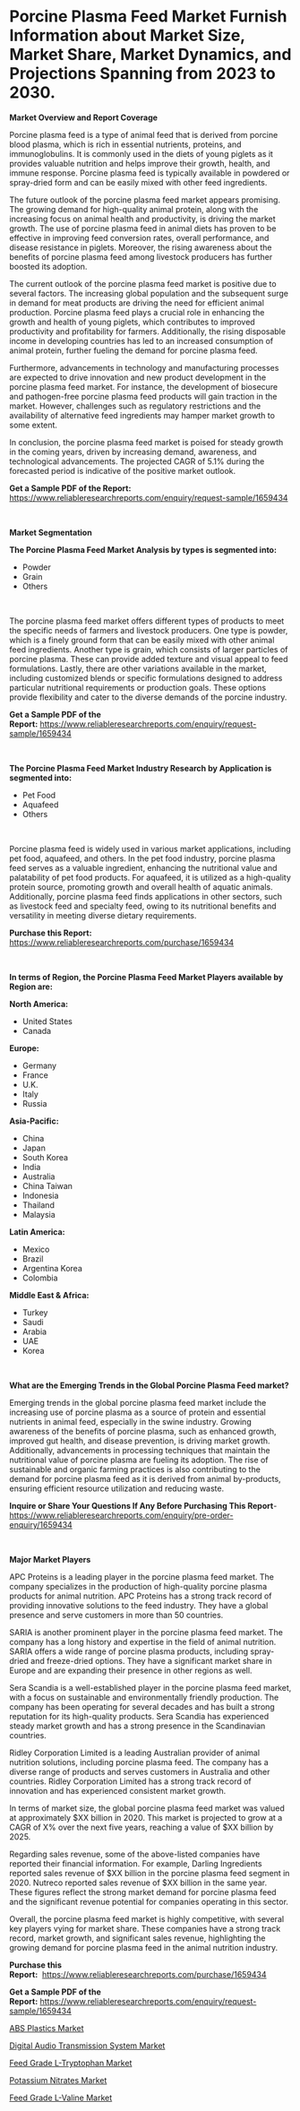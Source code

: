 <p><h1>Porcine Plasma Feed Market Furnish Information about Market Size, Market Share, Market Dynamics, and Projections Spanning from 2023 to 2030.</h1></p><p><strong>Market Overview and Report Coverage</strong></p>
<p><p>Porcine plasma feed is a type of animal feed that is derived from porcine blood plasma, which is rich in essential nutrients, proteins, and immunoglobulins. It is commonly used in the diets of young piglets as it provides valuable nutrition and helps improve their growth, health, and immune response. Porcine plasma feed is typically available in powdered or spray-dried form and can be easily mixed with other feed ingredients.</p><p>The future outlook of the porcine plasma feed market appears promising. The growing demand for high-quality animal protein, along with the increasing focus on animal health and productivity, is driving the market growth. The use of porcine plasma feed in animal diets has proven to be effective in improving feed conversion rates, overall performance, and disease resistance in piglets. Moreover, the rising awareness about the benefits of porcine plasma feed among livestock producers has further boosted its adoption.</p><p>The current outlook of the porcine plasma feed market is positive due to several factors. The increasing global population and the subsequent surge in demand for meat products are driving the need for efficient animal production. Porcine plasma feed plays a crucial role in enhancing the growth and health of young piglets, which contributes to improved productivity and profitability for farmers. Additionally, the rising disposable income in developing countries has led to an increased consumption of animal protein, further fueling the demand for porcine plasma feed.</p><p>Furthermore, advancements in technology and manufacturing processes are expected to drive innovation and new product development in the porcine plasma feed market. For instance, the development of biosecure and pathogen-free porcine plasma feed products will gain traction in the market. However, challenges such as regulatory restrictions and the availability of alternative feed ingredients may hamper market growth to some extent.</p><p>In conclusion, the porcine plasma feed market is poised for steady growth in the coming years, driven by increasing demand, awareness, and technological advancements. The projected CAGR of 5.1% during the forecasted period is indicative of the positive market outlook.</p></p>
<p><strong>Get a Sample PDF of the Report:</strong> <a href="https://www.reliableresearchreports.com/enquiry/request-sample/1659434">https://www.reliableresearchreports.com/enquiry/request-sample/1659434</a></p>
<p>&nbsp;</p>
<p><strong>Market Segmentation</strong></p>
<p><strong>The Porcine Plasma Feed Market Analysis by types is segmented into:</strong></p>
<p><ul><li>Powder</li><li>Grain</li><li>Others</li></ul></p>
<p>&nbsp;</p>
<p><p>The porcine plasma feed market offers different types of products to meet the specific needs of farmers and livestock producers. One type is powder, which is a finely ground form that can be easily mixed with other animal feed ingredients. Another type is grain, which consists of larger particles of porcine plasma. These can provide added texture and visual appeal to feed formulations. Lastly, there are other variations available in the market, including customized blends or specific formulations designed to address particular nutritional requirements or production goals. These options provide flexibility and cater to the diverse demands of the porcine industry.</p></p>
<p><strong>Get a Sample PDF of the Report:</strong>&nbsp;<a href="https://www.reliableresearchreports.com/enquiry/request-sample/1659434">https://www.reliableresearchreports.com/enquiry/request-sample/1659434</a></p>
<p>&nbsp;</p>
<p><strong>The Porcine Plasma Feed Market Industry Research by Application is segmented into:</strong></p>
<p><ul><li>Pet Food</li><li>Aquafeed</li><li>Others</li></ul></p>
<p>&nbsp;</p>
<p><p>Porcine plasma feed is widely used in various market applications, including pet food, aquafeed, and others. In the pet food industry, porcine plasma feed serves as a valuable ingredient, enhancing the nutritional value and palatability of pet food products. For aquafeed, it is utilized as a high-quality protein source, promoting growth and overall health of aquatic animals. Additionally, porcine plasma feed finds applications in other sectors, such as livestock feed and specialty feed, owing to its nutritional benefits and versatility in meeting diverse dietary requirements.</p></p>
<p><strong>Purchase this Report:</strong>&nbsp; <a href="https://www.reliableresearchreports.com/purchase/1659434">https://www.reliableresearchreports.com/purchase/1659434</a></p>
<p>&nbsp;</p>
<p><strong>In terms of Region, the Porcine Plasma Feed Market Players available by Region are:</strong></p>
<p>
    <p> <strong> North America: </strong>
        <ul>
            <li>United States</li>
            <li>Canada</li>
        </ul>
        </p> 
    <p> <strong> Europe: </strong>
        <ul>
            <li>Germany</li>
            <li>France</li>
            <li>U.K.</li>
            <li>Italy</li>
            <li>Russia</li>
        </ul>
        </p> 
    <p> <strong> Asia-Pacific: </strong>
        <ul>
            <li>China</li>
            <li>Japan</li>
            <li>South Korea</li>
            <li>India</li>
            <li>Australia</li>
            <li>China Taiwan</li>
            <li>Indonesia</li>
            <li>Thailand</li>
            <li>Malaysia</li>
        </ul>
        </p> 
    <p> <strong> Latin America: </strong>
        <ul>
            <li>Mexico</li>
            <li>Brazil</li>
            <li>Argentina Korea</li>
            <li>Colombia</li>
        </ul>
        </p> 
    <p> <strong> Middle East & Africa: </strong>
        <ul>
            <li>Turkey</li>
            <li>Saudi</li>
            <li>Arabia</li>
            <li>UAE</li>
            <li>Korea</li>
        </ul>
    </p>
    </p>
<p>&nbsp;</p>
<p><strong>What are the Emerging Trends in the Global Porcine Plasma Feed market?</strong></p>
<p><p>Emerging trends in the global porcine plasma feed market include the increasing use of porcine plasma as a source of protein and essential nutrients in animal feed, especially in the swine industry. Growing awareness of the benefits of porcine plasma, such as enhanced growth, improved gut health, and disease prevention, is driving market growth. Additionally, advancements in processing techniques that maintain the nutritional value of porcine plasma are fueling its adoption. The rise of sustainable and organic farming practices is also contributing to the demand for porcine plasma feed as it is derived from animal by-products, ensuring efficient resource utilization and reducing waste.</p></p>
<p><strong>Inquire or Share Your Questions If Any Before Purchasing This Report</strong>- <a href="https://www.reliableresearchreports.com/enquiry/pre-order-enquiry/1659434">https://www.reliableresearchreports.com/enquiry/pre-order-enquiry/1659434</a></p>
<p>&nbsp;</p>
<p><strong>Major Market Players</strong></p>
<p><p>APC Proteins is a leading player in the porcine plasma feed market. The company specializes in the production of high-quality porcine plasma products for animal nutrition. APC Proteins has a strong track record of providing innovative solutions to the feed industry. They have a global presence and serve customers in more than 50 countries.</p><p>SARIA is another prominent player in the porcine plasma feed market. The company has a long history and expertise in the field of animal nutrition. SARIA offers a wide range of porcine plasma products, including spray-dried and freeze-dried options. They have a significant market share in Europe and are expanding their presence in other regions as well.</p><p>Sera Scandia is a well-established player in the porcine plasma feed market, with a focus on sustainable and environmentally friendly production. The company has been operating for several decades and has built a strong reputation for its high-quality products. Sera Scandia has experienced steady market growth and has a strong presence in the Scandinavian countries.</p><p>Ridley Corporation Limited is a leading Australian provider of animal nutrition solutions, including porcine plasma feed. The company has a diverse range of products and serves customers in Australia and other countries. Ridley Corporation Limited has a strong track record of innovation and has experienced consistent market growth.</p><p>In terms of market size, the global porcine plasma feed market was valued at approximately $XX billion in 2020. This market is projected to grow at a CAGR of X% over the next five years, reaching a value of $XX billion by 2025.</p><p>Regarding sales revenue, some of the above-listed companies have reported their financial information. For example, Darling Ingredients reported sales revenue of $XX billion in the porcine plasma feed segment in 2020. Nutreco reported sales revenue of $XX billion in the same year. These figures reflect the strong market demand for porcine plasma feed and the significant revenue potential for companies operating in this sector.</p><p>Overall, the porcine plasma feed market is highly competitive, with several key players vying for market share. These companies have a strong track record, market growth, and significant sales revenue, highlighting the growing demand for porcine plasma feed in the animal nutrition industry.</p></p>
<p><strong>Purchase this Report:</strong>&nbsp;&nbsp;<a href="https://www.reliableresearchreports.com/purchase/1659434">https://www.reliableresearchreports.com/purchase/1659434</a></p>
<p></p>
<p><strong>Get a Sample PDF of the Report:</strong>&nbsp;<a href="https://www.reliableresearchreports.com/enquiry/request-sample/1659434">https://www.reliableresearchreports.com/enquiry/request-sample/1659434</a></p>
<p><p><a href="https://medium.com/@lap.snake.again/abs-plastics-market-size-growth-forecast-2023-2030-8698c03e58aa">ABS Plastics Market</a></p><p><a href="https://github.com/Chiragrp26/Market-Research-Report-List-1/blob/main/digital-audio-transmission-system-market.md">Digital Audio Transmission System Market</a></p><p><a href="https://www.linkedin.com/pulse/feed-grade-l-tryptophan-market-size-growth-forecast-from/">Feed Grade L-Tryptophan Market</a></p><p><a href="https://medium.com/@fire.honor.safe/potassium-nitrates-market-size-growth-forecast-2023-2030-fbb490f9acff">Potassium Nitrates Market</a></p><p><a href="https://www.linkedin.com/pulse/feed-grade-l-valine-market-size-2023-2030-global-industrial/">Feed Grade L-Valine Market</a></p></p>